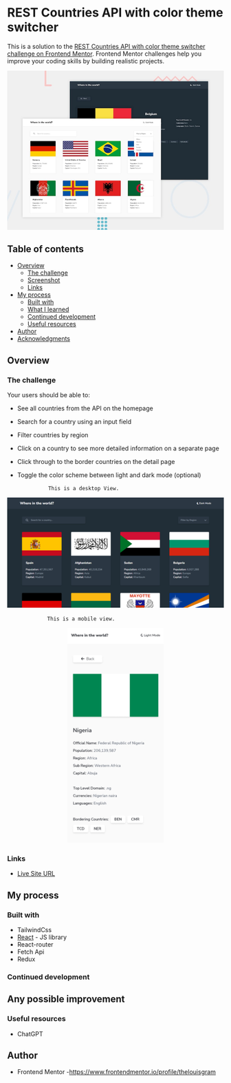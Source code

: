 # REST Countries API with color theme switcher

This is a solution to the [REST Countries API with color theme switcher challenge on Frontend Mentor](https://www.frontendmentor.io/challenges/rest-countries-api-with-color-theme-switcher-5cacc469fec04111f7b848ca).
Frontend Mentor challenges help you improve your coding skills by building realistic projects.

<img src="https://github.com/thelouisgram/rest-country-api/blob/main/src/assets/desktop-preview.jpg">


## Table of contents

- [Overview](#overview)
  - [The challenge](#the-challenge)
  - [Screenshot](#screenshot)
  - [Links](#links)
- [My process](#my-process)
  - [Built with](#built-with)
  - [What I learned](#what-i-learned)
  - [Continued development](#continued-development)
  - [Useful resources](#useful-resources)
- [Author](#author)
- [Acknowledgments](#acknowledgments)

## Overview

### The challenge

Your users should be able to:

- See all countries from the API on the homepage
- Search for a country using an input field
- Filter countries by region
- Click on a country to see more detailed information on a separate page
- Click through to the border countries on the detail page
- Toggle the color scheme between light and dark mode (optional)

                This is a desktop View.
                 
<img src="https://github.com/thelouisgram/rest-country-api/blob/main/src/assets/desktop-view.png">

                 This is a mobile view.
                 
  <p align="center">
   <img src="https://github.com/thelouisgram/rest-country-api/blob/main/src/assets/mobile-view.jpg" height="500px">
  </p>
  
### Links

- [Live Site URL](https://rest-country-api-thelouisgram.vercel.app/)

## My process

### Built with

- TailwindCss
- [React](https://reactjs.org/) - JS library
- React-router
- Fetch Api
- Redux


### Continued development

Any possible improvement
-

### Useful resources

- ChatGPT

## Author
- Frontend Mentor -https://www.frontendmentor.io/profile/thelouisgram
